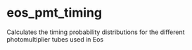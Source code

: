 # eos_pmt_timing
Calculates the timing probability distributions for the different photomultiplier tubes used in Eos
